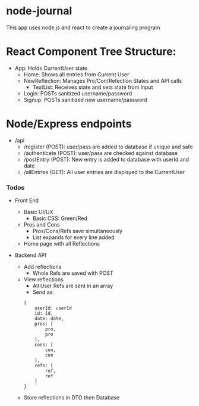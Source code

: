 # node-journal
This app uses node.js and react to create a journaling program

# React Component Tree Structure:
- App: Holds CurrentUser state
    - Home: Shows all entries from Current User
    - NewReflection: Manages Pro/Con/Refection States and API calls
        - TextList: Receives state and sets state from input 
    - Login: POSTs sanitized username/password
    - Signup: POSTs sanitized new username/password
    
# Node/Express endpoints
- /api
    - /register (POST): user/pass are added to database if unique and safe
    - /authenticate (POST): user/pass are checked against database
    - /postEntry (POST): New entry is added to database with userId and date
    - /allEntries (GET): All user entries are displayed to the CurrentUser

### Todos
- Front End
    - Basic UI/UX
        - Basic CSS: Green/Red
    - Pros and Cons
        - Pros/Cons/Refs save simultaneously
        - List expands for every line added
    - Home page with all Reflections
        
- Backend API
    - Add reflections
        - Whole Refs are saved with POST
    - View reflections
        - All User Refs are sent in an array
        - Send as:
        ```
        {
            userId: userId
            id: id,
            date: date,
            pros: [
                pro,
                pro
            ],
            cons: [
                con,
                con
            ],
            refs: [
                ref,
                ref
            ]
        }
        ```
    - Store reflections in DTO then Database
